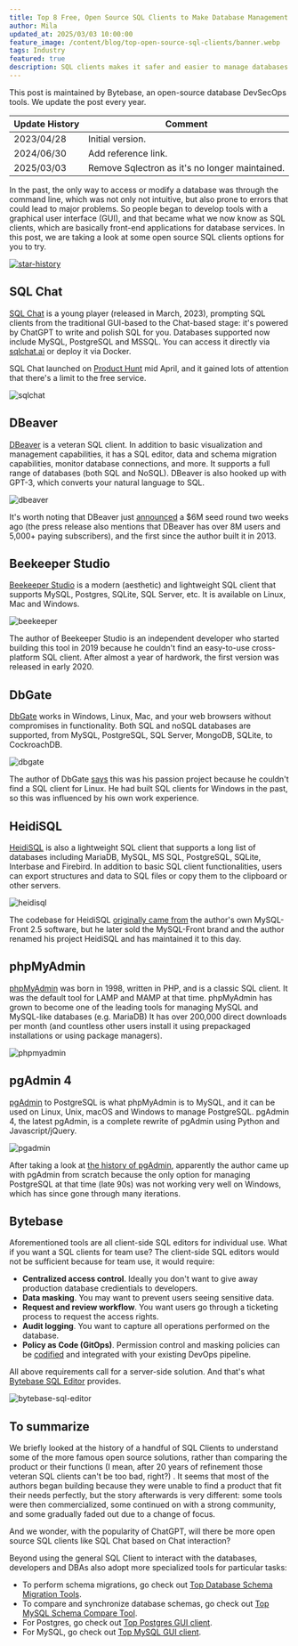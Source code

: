 ```yaml
---
title: Top 8 Free, Open Source SQL Clients to Make Database Management Easier 2025
author: Mila
updated_at: 2025/03/03 10:00:00
feature_image: /content/blog/top-open-source-sql-clients/banner.webp
tags: Industry
featured: true
description: SQL clients makes it safer and easier to manage databases. In this post, we are taking a look at open source SQL clients options for you to try in 2024.
---
```


<HintBlock type="info">

This post is maintained by Bytebase, an open-source database DevSecOps tools. We update the post every year.

</HintBlock>

| Update History | Comment                                        |
| -------------- | ---------------------------------------------- |
| 2023/04/28     | Initial version.                               |
| 2024/06/30     | Add reference link.                            |
| 2025/03/03     | Remove Sqlectron as it's no longer maintained. |

In the past, the only way to access or modify a database was through the command line, which was not only not intuitive, but also prone to errors that could lead to major problems. So people began to develop tools with a graphical user interface (GUI), and that became what we now know as SQL clients, which are basically front-end applications for database services. In this post, we are taking a look at some open source SQL clients options for you to try.

[![star-history](/content/blog/top-open-source-sql-clients/star-history.webp)](https://star-history.com/#sqlchat/sqlchat&dbgate/dbgate&dbeaver/dbeaver&beekeeper-studio/beekeeper-studio&heidisql/heidisql&phpmyadmin/phpmyadmin&pgadmin-org/pgadmin4&bytebase/bytebase&Date)

## SQL Chat

[SQL Chat](https://github.com/sqlchat/sqlchat) is a young player (released in March, 2023), prompting SQL clients from the traditional GUI-based to the Chat-based stage: it's powered by ChatGPT to write and polish SQL for you. Databases supported now include MySQL, PostgreSQL and MSSQL. You can access it directly via [sqlchat.ai](https://www.sqlchat.ai/) or deploy it via Docker.

SQL Chat launched on [Product Hunt](https://www.producthunt.com/posts/sql-chat-2) mid April, and it gained lots of attention that there's a limit to the free service.

![sqlchat](/content/blog/top-open-source-sql-clients/sqlchat.webp)

## DBeaver

[DBeaver](https://github.com/dbeaver/dbeaver) is a veteran SQL client. In addition to basic visualization and management capabilities, it has a SQL editor, data and schema migration capabilities, monitor database connections, and more. It supports a full range of databases (both SQL and NoSQL). DBeaver is also hooked up with GPT-3, which converts your natural language to SQL.

![dbeaver](/content/blog/top-open-source-sql-clients/dbeaver.webp)

It's worth noting that DBeaver just [announced](https://techcrunch.com/2023/04/11/dbeaver-takes-6m-seed-investment-to-build-on-growing-popularity/) a $6M seed round two weeks ago (the press release also mentions that DBeaver has over 8M users and 5,000+ paying subscribers), and the first since the author built it in 2013.

## Beekeeper Studio

[Beekeeper Studio](https://github.com/beekeeper-studio/beekeeper-studio) is a modern (aesthetic) and lightweight SQL client that supports MySQL, Postgres, SQLite, SQL Server, etc. It is available on Linux, Mac and Windows.

![beekeeper](/content/blog/top-open-source-sql-clients/beekeeper.webp)

The author of Beekeeper Studio is an independent developer who started building this tool in 2019 because he couldn't find an easy-to-use cross-platform SQL client. After almost a year of hardwork, the first version was released in early 2020.

## DbGate

[DbGate](https://github.com/dbgate/dbgate) works in Windows, Linux, Mac, and your web browsers without compromises in functionality. Both SQL and noSQL databases are supported, from MySQL, PostgreSQL, SQL Server, MongoDB, SQLite, to CockroachDB.

![dbgate](/content/blog/top-open-source-sql-clients/dbgate.webp)

The author of DbGate [says](https://news.ycombinator.com/item?id=26899100) this was his passion project because he couldn't find a SQL client for Linux. He had built SQL clients for Windows in the past, so this was influenced by his own work experience.

## HeidiSQL

[HeidiSQL](https://github.com/HeidiSQL/HeidiSQL) is also a lightweight SQL client that supports a long list of databases including MariaDB, MySQL, MS SQL, PostgreSQL, SQLite, Interbase and Firebird. In addition to basic SQL client functionalities, users can export structures and data to SQL files or copy them to the clipboard or other servers.

![heidisql](/content/blog/top-open-source-sql-clients/heidisql.webp)

The codebase for HeidiSQL [originally came from](https://www.heidisql.com/forum.php?t=20155) the author's own MySQL-Front 2.5 software, but he later sold the MySQL-Front brand and the author renamed his project HeidiSQL and has maintained it to this day.

## phpMyAdmin

[phpMyAdmin](https://github.com/phpmyadmin/phpmyadmin) was born in 1998, written in PHP, and is a classic SQL client. It was the default tool for LAMP and MAMP at that time. phpMyAdmin has grown to become one of the leading tools for managing MySQL and MySQL-like databases (e.g. MariaDB) It has over 200,000 direct downloads per month (and countless other users install it using prepackaged installations or using package managers).

![phpmyadmin](/content/blog/top-open-source-sql-clients/phpmyadmin.webp)

## pgAdmin 4

[pgAdmin](https://github.com/pgadmin-org/pgadmin4) to PostgreSQL is what phpMyAdmin is to MySQL, and it can be used on Linux, Unix, macOS and Windows to manage PostgreSQL. pgAdmin 4, the latest pgAdmin, is a complete rewrite of pgAdmin using Python and Javascript/jQuery.

![pgadmin](/content/blog/top-open-source-sql-clients/pgadmin.webp)

After taking a look at [the history of pgAdmin](https://www.enterprisedb.com/blog/story-pgadmin), apparently the author came up with pgAdmin from scratch because the only option for managing PostgreSQL at that time (late 90s) was not working very well on Windows, which has since gone through many iterations.

## Bytebase

Aforementioned tools are all client-side SQL editors for individual use. What if you want a SQL clients for team use? The client-side SQL editors would not be sufficient because for team use, it would require:

- **Centralized access control**. Ideally you don't want to give away production database credientials to developers.
- **Data masking**. You may want to prevent users seeing sensitive data.
- **Request and review workflow**. You want users go through a ticketing process to request the access rights.
- **Audit logging**. You want to capture all operations performed on the database.
- **Policy as Code (GitOps)**. Permission control and masking policies can be [codified](https://github.com/bytebase/example-database-security) and integrated with your existing DevOps pipeline.

All above requirements call for a server-side solution. And that's what [Bytebase SQL Editor](/sql-editor) provides.

![bytebase-sql-editor](/content/blog/top-open-source-sql-clients/sql-editor.webp)

## To summarize

We briefly looked at the history of a handful of SQL Clients to understand some of the more famous open source solutions, rather than comparing the product or their functions (I mean, after 20 years of refinement those veteran SQL clients can't be too bad, right?) . It seems that most of the authors began building because they were unable to find a product that fit their needs perfectly, but the story afterwards is very different: some tools were then commercialized, some continued on with a strong community, and some gradually faded out due to a change of focus.

And we wonder, with the popularity of ChatGPT, will there be more open source SQL clients like SQL Chat based on Chat interaction?

Beyond using the general SQL Client to interact with the databases, developers and DBAs also adopt
more specialized tools for particular tasks:

- To perform schema migrations, go check out [Top Database Schema Migration Tools](/blog/top-database-schema-change-tool-evolution/).
- To compare and synchronize database schemas, go check out [Top MySQL Schema Compare Tool](/blog/top-mysql-schema-compare-tools/).
- For Postgres, go check out [Top Postgres GUI client](/blog/top-postgres-gui-client).
- For MySQL, go check out [Top MySQL GUI client](/blog/top-mysql-gui-client).
